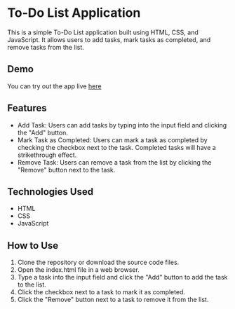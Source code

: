 # To-Do List Application

This is a simple To-Do List application built using HTML, CSS, and JavaScript. It allows users to add tasks, mark tasks as completed, and remove tasks from the list.

## Demo

You can try out the app live [here](https://to-do-list-pink-alpha.vercel.app/)

## Features

- Add Task: Users can add tasks by typing into the input field and clicking the "Add" button.
- Mark Task as Completed: Users can mark a task as completed by checking the checkbox next to the task. Completed tasks will have a strikethrough effect.
- Remove Task: Users can remove a task from the list by clicking the "Remove" button next to the task.

## Technologies Used

* HTML
* CSS
* JavaScript
  
## How to Use

1. Clone the repository or download the source code files.
2. Open the index.html file in a web browser.
3. Type a task into the input field and click the "Add" button to add the task to the list.
4. Click the checkbox next to a task to mark it as completed.
5. Click the "Remove" button next to a task to remove it from the list.
